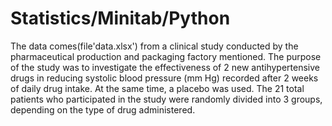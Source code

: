 # Statistics/Minitab/Python
The data comes(file'data.xlsx') from a clinical study conducted by the 
pharmaceutical production and packaging factory mentioned. 
The purpose of the study was to investigate the effectiveness of 2 new antihypertensive 
drugs in reducing systolic blood pressure (mm Hg) recorded after 2 weeks of daily drug intake. 
At the same time, a placebo was used. The 21 total patients who participated in the study 
were randomly divided into 3 groups, depending on the type of drug administered.
